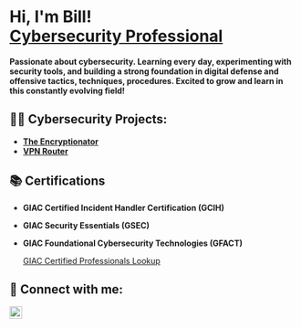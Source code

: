 <h1>Hi, I'm Bill! <br/><a href="https://www.linkedin.com/in/william-fleming-jr/">Cybersecurity Professional</a></h1>

<b> Passionate about cybersecurity. Learning every day, experimenting with security tools, and building a strong foundation in digital defense and offensive tactics, techniques, procedures. Excited to grow and learn in this constantly evolving field! </b>

<h2>👨‍💻 Cybersecurity Projects:</h2>

- <b>[The Encryptionator](https://github.com/wafleming1/Encryption_and_Steganography.git)</b>
- <b>[VPN Router](https://github.com/wafleming1/VPN-Router.git)</b>

<h2> 📚 Certifications</h2>

- <b> GIAC Certified Incident Handler Certification (GCIH) </b>
- <b> GIAC Security Essentials (GSEC) </b>
- <b> GIAC Foundational Cybersecurity Technologies (GFACT) </b>

  [GIAC Certified Professionals Lookup](https://www.giac.org/certified-professional/William-Fleming/222751)


<h2> 🤳 Connect with me:</h2>


[<img align="left" alt="WilliamFleming | LinkedIn" width="22px" src="https://cdn.jsdelivr.net/npm/simple-icons@v3/icons/linkedin.svg" />][linkedin]


[linkedin]: https://www.linkedin.com/in/william-fleming-jr/

<!--
**joshmadakor1/joshmadakor1** is a ✨ _special_ ✨ repository because its `README.md` (this file) appears on your GitHub profile.

Here are some ideas to get you started:

- 🔭 I’m currently working on ...
- 🌱 I’m currently learning ...
- 👯 I’m looking to collaborate on ...
- 🤔 I’m looking for help with ...
- 💬 Ask me about ...
- 📫 How to reach me: ...
- 😄 Pronouns: ...
- ⚡ Fun fact: ...
-->

